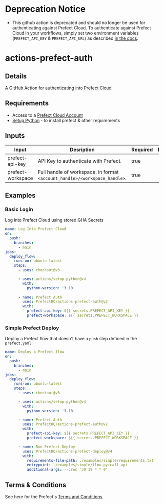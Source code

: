 # Deprecation Notice
- This github action is deprecated and should no longer be used for authenticating against Prefect Cloud.  To authenticate against Prefect Cloud in your workflows, simply set two environment variables (`PREFECT_API_KEY` & `PREFECT_API_URL`) as described [in the docs](https://docs.prefect.io/3.0/deploy/infrastructure-concepts/deploy-ci-cd#repository-secrets).

# actions-prefect-auth

## Details

A GitHub Action for authenticating into [Prefect Cloud](https://docs.prefect.io/latest/cloud/)

## Requirements

- Access to a [Prefect Cloud Account](https://docs.prefect.io/latest/ui/cloud/#welcome-to-prefect-cloud)
- [Setup Python](https://github.com/actions/setup-python) - to install prefect & other requirements

## Inputs

| Input | Desription | Required | Default |
|-------|------------|----------|---------|
| prefect-api-key | API Key to authenticate with Prefect. | true | |
| prefect-workspace | Full handle of workspace, in format `<account_handle>/<workspace_handle>`. | true | |

## Examples

### Basic Login
Log into Prefect Cloud using stored GHA Secrets

```yaml
name: Log Into Prefect Cloud
on:
  push:
    branches:
      - main
jobs:
  deploy_flow:
    runs-on: ubuntu-latest
    steps:
      - uses: checkout@v3

      - uses: actions/setup-python@v4
        with:
          python-version: '3.10'
      
      - name: Prefect Auth
        uses: PrefectHQ/actions-prefect-auth@v2
        with:
          prefect-api-key: ${{ secrets.PREFECT_API_KEY }}
          prefect-workspace: ${{ secrets.PREFECT_WORKSPACE }}
```
### Simple Prefect Deploy

Deploy a Prefect flow that doesn't have a `push` step defined in the `prefect.yaml`
```yaml
name: Deploy a Prefect flow
on:
  push:
    branches:
      - main
jobs:
  deploy_flow:
    runs-on: ubuntu-latest
    steps:
      - uses: checkout@v3

      - uses: actions/setup-python@v4
        with:
          python-version: '3.10'

      - name: Prefect Auth
        uses: PrefectHQ/actions-prefect-auth@v2
        with:
          prefect-api-key: ${{ secrets.PREFECT_API_KEY }}
          prefect-workspace: ${{ secrets.PREFECT_WORKSPACE }}

      - name: Run Prefect Deploy
        uses: PrefectHQ/actions-prefect-deploy@v4
        with:
          requirements-file-path: ./examples/simple/requirements.txt
          entrypoint: ./examples/simple/flow.py:call_api
          additional-args: --cron '30 19 * * 0'
```

## Terms & Conditions
See here for the Prefect's [Terms and Conditions](https://www.prefect.io/legal/terms/).
